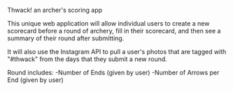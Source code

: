 Thwack!
an archer's scoring app

This unique web application will allow individual users to create a new scorecard before a round of archery, fill in their scorecard, and then see a summary of their round after submitting.

It will also use the Instagram API to pull a user's photos that are tagged with "#thwack" from the days that they submit a new round.

Round includes:
-Number of Ends (given by user)
-Number of Arrows per End (given by user)

